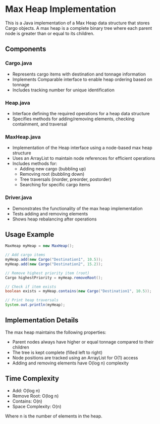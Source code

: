 # Max Heap Implementation

This is a Java implementation of a Max Heap data structure that stores Cargo objects. A max heap is a complete binary tree where each parent node is greater than or equal to its children.

## Components

### Cargo.java

- Represents cargo items with destination and tonnage information
- Implements Comparable interface to enable heap ordering based on tonnage
- Includes tracking number for unique identification

### Heap.java

- Interface defining the required operations for a heap data structure
- Specifies methods for adding/removing elements, checking containment, and traversal

### MaxHeap.java

- Implementation of the Heap interface using a node-based max heap structure
- Uses an ArrayList to maintain node references for efficient operations
- Includes methods for:
  - Adding new cargo (bubbling up)
  - Removing root (bubbling down)
  - Tree traversals (inorder, preorder, postorder)
  - Searching for specific cargo items

### Driver.java

- Demonstrates the functionality of the max heap implementation
- Tests adding and removing elements
- Shows heap rebalancing after operations

## Usage Example

```java
MaxHeap myHeap = new MaxHeap();

// Add cargo items
myHeap.add(new Cargo("Destination1", 10.5));
myHeap.add(new Cargo("Destination2", 15.2));

// Remove highest priority item (root)
Cargo highestPriority = myHeap.removeRoot();

// Check if item exists
boolean exists = myHeap.contains(new Cargo("Destination1", 10.5));

// Print heap traversals
System.out.println(myHeap);
```

## Implementation Details

The max heap maintains the following properties:

- Parent nodes always have higher or equal tonnage compared to their children
- The tree is kept complete (filled left to right)
- Node positions are tracked using an ArrayList for O(1) access
- Adding and removing elements have O(log n) complexity

## Time Complexity

- Add: O(log n)
- Remove Root: O(log n)
- Contains: O(n)
- Space Complexity: O(n)

Where n is the number of elements in the heap.
